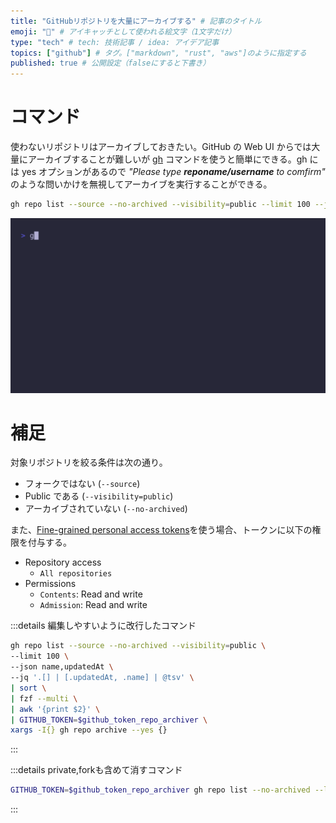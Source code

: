```yaml
---
title: "GitHubリポジトリを大量にアーカイブする" # 記事のタイトル
emoji: "🗼" # アイキャッチとして使われる絵文字（1文字だけ）
type: "tech" # tech: 技術記事 / idea: アイデア記事
topics: ["github"] # タグ。["markdown", "rust", "aws"]のように指定する
published: true # 公開設定（falseにすると下書き）
---
```


# コマンド

使わないリポジトリはアーカイブしておきたい。GitHub の Web UI からでは大量にアーカイブすることが難しいが [gh](https://cli.github.com/) コマンドを使うと簡単にできる。gh には yes オプションがあるので _"Please type **reponame/username** to comfirm"_ のような問いかけを無視してアーカイブを実行することができる。

```bash
gh repo list --source --no-archived --visibility=public --limit 100 --json name,updatedAt --jq '.[] | [.updatedAt, .name] | @tsv' | sort | fzf --multi | awk '{print $2}' | GITHUB_TOKEN=$github_token_repo_archiver xargs -I{} gh repo archive --yes {}
```

<!-- ![](https://storage.googleapis.com/zenn-user-upload/bbfb3a7e9984-20250115.gif) -->

![](/assets/6740ea82b3a280/bbfb3a7e9984-20250115.gif)

# 補足

対象リポジトリを絞る条件は次の通り。
- フォークではない (`--source`)
- Public である (`--visibility=public`)
- アーカイブされていない (`--no-archived`)

また、[Fine-grained personal access tokens](https://docs.github.com/authentication/keeping-your-account-and-data-secure/managing-your-personal-access-tokens)を使う場合、トークンに以下の権限を付与する。

- Repository access
	- `All repositories`
- Permissions
	- `Contents`: Read and write
	- `Admission`: Read and write

:::details 編集しやすいように改行したコマンド
```bash
gh repo list --source --no-archived --visibility=public \
--limit 100 \
--json name,updatedAt \
--jq '.[] | [.updatedAt, .name] | @tsv' \
| sort \
| fzf --multi \
| awk '{print $2}' \
| GITHUB_TOKEN=$github_token_repo_archiver \
xargs -I{} gh repo archive --yes {}
```
:::

:::details private,forkも含めて消すコマンド
```bash
GITHUB_TOKEN=$github_token_repo_archiver gh repo list --no-archived --limit 200 --json name,updatedAt,visibility --jq '.[] | [.updatedAt, .visibility, .name] | @tsv' | sort | fzf | awk '{print $3}' | GITHUB_TOKEN=$github_token_repo_archiver xargs -I{} gh repo archive --yes {}
```
:::

